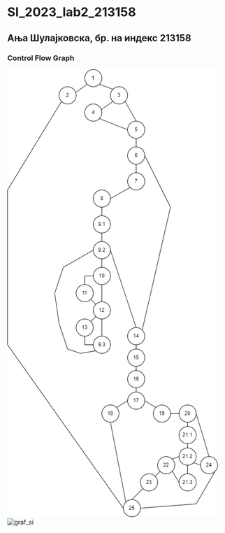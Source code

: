 # SI_2023_lab2_213158
## Ања Шулајковска, бр. на индекс 213158
### Control Flow Graph 
![graf](graf_si.png)
![graf_si](https://github.com/Anja213158/SI_2023_lab2_213158/assets/130299219/575d7637-d4ff-4a99-b781-0b82a58691e7)
